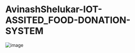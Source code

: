 # AvinashShelukar-IOT-ASSITED_FOOD-DONATION-SYSTEM
![image](https://github.com/AvinashShelukar/AvinashShelukar-IOT-ASSITED_FOOD-DONATION-SYSTEM/assets/109138201/06304637-359c-41ff-8a5e-5e982ed51a35)
